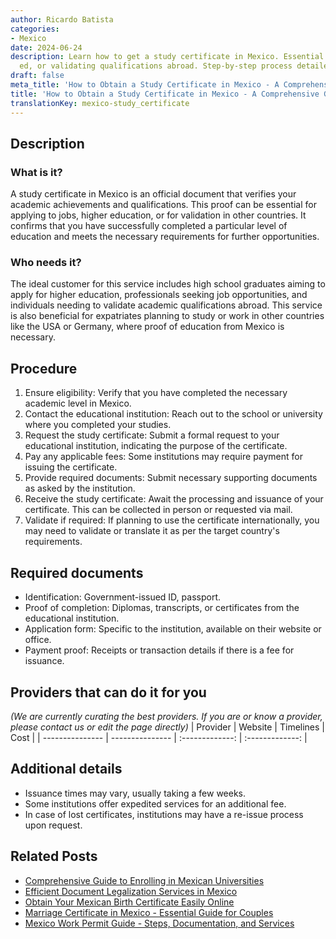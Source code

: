 ```yaml
---
author: Ricardo Batista
categories:
- Mexico
date: 2024-06-24
description: Learn how to get a study certificate in Mexico. Essential for jobs, higher
  ed, or validating qualifications abroad. Step-by-step process detailed.
draft: false
meta_title: 'How to Obtain a Study Certificate in Mexico - A Comprehensive Guide'
title: 'How to Obtain a Study Certificate in Mexico - A Comprehensive Guide'
translationKey: mexico-study_certificate
---
```



## Description
### What is it?
A study certificate in Mexico is an official document that verifies your academic achievements and qualifications. This proof can be essential for applying to jobs, higher education, or for validation in other countries. It confirms that you have successfully completed a particular level of education and meets the necessary requirements for further opportunities.

### Who needs it?
The ideal customer for this service includes high school graduates aiming to apply for higher education, professionals seeking job opportunities, and individuals needing to validate academic qualifications abroad. This service is also beneficial for expatriates planning to study or work in other countries like the USA or Germany, where proof of education from Mexico is necessary.

## Procedure

1. Ensure eligibility: Verify that you have completed the necessary academic level in Mexico.
2. Contact the educational institution: Reach out to the school or university where you completed your studies.
3. Request the study certificate: Submit a formal request to your educational institution, indicating the purpose of the certificate.
4. Pay any applicable fees: Some institutions may require payment for issuing the certificate.
5. Provide required documents: Submit necessary supporting documents as asked by the institution.
6. Receive the study certificate: Await the processing and issuance of your certificate. This can be collected in person or requested via mail.
7. Validate if required: If planning to use the certificate internationally, you may need to validate or translate it as per the target country's requirements.


## Required documents

- Identification: Government-issued ID, passport.
- Proof of completion: Diplomas, transcripts, or certificates from the educational institution.
- Application form: Specific to the institution, available on their website or office.
- Payment proof: Receipts or transaction details if there is a fee for issuance.


## Providers that can do it for you
_(We are currently curating the best providers. If you are or know a provider, please contact us or edit the page directly)_
| Provider        |     Website     |     Timelines    |       Cost      |
| --------------- | --------------- |  :-------------: | :-------------: |

## Additional details

- Issuance times may vary, usually taking a few weeks.
- Some institutions offer expedited services for an additional fee.
- In case of lost certificates, institutions may have a re-issue process upon request.

## Related Posts

- [Comprehensive Guide to Enrolling in Mexican Universities](https://tramitit.com/english/guides/mexico/higher_education_enrollment/)
- [Efficient Document Legalization Services in Mexico](https://tramitit.com/english/guides/mexico/document_legalization/)
- [Obtain Your Mexican Birth Certificate Easily Online](https://tramitit.com/english/guides/mexico/birth_certificate/)
- [Marriage Certificate in Mexico - Essential Guide for Couples](https://tramitit.com/english/guides/mexico/marriage_certificate/)
- [Mexico Work Permit Guide - Steps, Documentation, and Services](https://tramitit.com/english/guides/mexico/work_permit/)